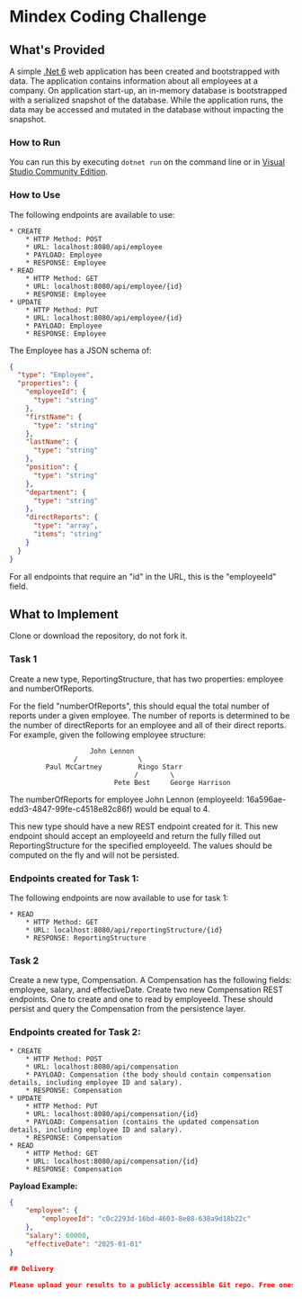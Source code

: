 # Mindex Coding Challenge

## What's Provided

A simple [.Net 6](https://dotnet.microsoft.com/en-us/download/dotnet/6.0) web application has been created and bootstrapped
with data. The application contains information about all employees at a company. On application start-up, an in-memory
database is bootstrapped with a serialized snapshot of the database. While the application runs, the data may be
accessed and mutated in the database without impacting the snapshot.

### How to Run

You can run this by executing `dotnet run` on the command line or in [Visual Studio Community Edition](https://www.visualstudio.com/downloads/).

### How to Use

The following endpoints are available to use:

```
* CREATE
    * HTTP Method: POST
    * URL: localhost:8080/api/employee
    * PAYLOAD: Employee
    * RESPONSE: Employee
* READ
    * HTTP Method: GET
    * URL: localhost:8080/api/employee/{id}
    * RESPONSE: Employee
* UPDATE
    * HTTP Method: PUT
    * URL: localhost:8080/api/employee/{id}
    * PAYLOAD: Employee
    * RESPONSE: Employee
```

The Employee has a JSON schema of:

```json
{
  "type": "Employee",
  "properties": {
    "employeeId": {
      "type": "string"
    },
    "firstName": {
      "type": "string"
    },
    "lastName": {
      "type": "string"
    },
    "position": {
      "type": "string"
    },
    "department": {
      "type": "string"
    },
    "directReports": {
      "type": "array",
      "items": "string"
    }
  }
}
```

For all endpoints that require an "id" in the URL, this is the "employeeId" field.

## What to Implement

Clone or download the repository, do not fork it.

### Task 1

Create a new type, ReportingStructure, that has two properties: employee and numberOfReports.

For the field "numberOfReports", this should equal the total number of reports under a given employee. The number of
reports is determined to be the number of directReports for an employee and all of their direct reports. For example,
given the following employee structure:

```
                    John Lennon
                /               \
         Paul McCartney         Ringo Starr
                               /        \
                          Pete Best     George Harrison
```

The numberOfReports for employee John Lennon (employeeId: 16a596ae-edd3-4847-99fe-c4518e82c86f) would be equal to 4.

This new type should have a new REST endpoint created for it. This new endpoint should accept an employeeId and return
the fully filled out ReportingStructure for the specified employeeId. The values should be computed on the fly and will not be persisted.

### Endpoints created for Task 1:

The following endpoints are now available to use for task 1:

```
* READ
    * HTTP Method: GET
    * URL: localhost:8080/api/reportingStructure/{id}
    * RESPONSE: ReportingStructure
```

### Task 2

Create a new type, Compensation. A Compensation has the following fields: employee, salary, and effectiveDate. Create two new Compensation REST endpoints. One to create and one to read by employeeId. These should persist and query the Compensation from the persistence layer.

### Endpoints created for Task 2:

```
* CREATE
    * HTTP Method: POST
    * URL: localhost:8080/api/compensation
    * PAYLOAD: Compensation (the body should contain compensation details, including employee ID and salary).
    * RESPONSE: Compensation
* UPDATE
    * HTTP Method: PUT
    * URL: localhost:8080/api/compensation/{id}
    * PAYLOAD: Compensation (contains the updated compensation details, including employee ID and salary).
    * RESPONSE: Compensation
* READ
    * HTTP Method: GET
    * URL: localhost:8080/api/compensation/{id}
    * RESPONSE: Compensation
```

**Payload Example:**

```json
{
    "employee": {
        "employeeId": "c0c2293d-16bd-4603-8e08-638a9d18b22c"
    },
    "salary": 60000,
    "effectiveDate": "2025-01-01"
}

## Delivery

Please upload your results to a publicly accessible Git repo. Free ones are provided by Github and Bitbucket.
```
